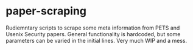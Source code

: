 # paper-scraping
Rudiemntary scripts to scrape some meta information from PETS and Usenix Security papers. General functionality is hardcoded, but some parameters can be varied in the initial lines.
Very much WIP and a mess. 
